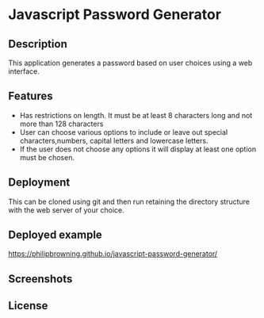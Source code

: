 # Javascript Password Generator


## Description
This application generates a password based on user choices using a web interface. 

## Features
* Has restrictions on length. It must be at least 8 characters long and not more than 128 characters
* User can choose various options to include or leave out special characters,numbers, capital letters and lowercase letters.
* If the user does not choose any options it will display at least one option must be chosen.

## Deployment
This can be cloned using git and then run retaining the directory structure with the web server of your choice.

## Deployed example
https://philipbrowning.github.io/javascript-password-generator/

## Screenshots

## License